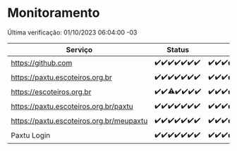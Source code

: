 # Monitoramento

Última verificação: 01/10/2023 06:04:00 -03

|Serviço|Status|Últimas 24h|
|---|---|---|
|https://github.com|<span title="2023-09-24: OK=24">✔️</span><span title="2023-09-25: OK=24">✔️</span><span title="2023-09-26: OK=24">✔️</span><span title="2023-09-27: OK=24">✔️</span><span title="2023-09-28: OK=24">✔️</span><span title="2023-09-29: OK=24">✔️</span><span title="2023-09-30: OK=10">✔️</span>|<span title="30/09/2023 07:04:00 -03 : 200">✔️</span><span title="30/09/2023 08:03:00 -03 : 200">✔️</span><span title="30/09/2023 09:09:00 -03 : 200">✔️</span><span title="30/09/2023 10:04:00 -03 : 200">✔️</span><span title="30/09/2023 11:02:00 -03 : 200">✔️</span><span title="30/09/2023 12:04:00 -03 : 200">✔️</span><span title="30/09/2023 13:06:00 -03 : 200">✔️</span><span title="30/09/2023 14:02:00 -03 : 200">✔️</span><span title="30/09/2023 15:06:00 -03 : 200">✔️</span><span title="30/09/2023 16:02:00 -03 : 200">✔️</span><span title="30/09/2023 17:04:00 -03 : 200">✔️</span><span title="30/09/2023 18:02:00 -03 : 200">✔️</span><span title="30/09/2023 19:03:00 -03 : 200">✔️</span><span title="30/09/2023 20:03:00 -03 : 200">✔️</span><span title="30/09/2023 21:33:00 -03 : 200">✔️</span><span title="30/09/2023 22:51:00 -03 : 200">✔️</span><span title="30/09/2023 23:20:00 -03 : 200">✔️</span><span title="01/10/2023 00:06:00 -03 : 200">✔️</span><span title="01/10/2023 01:07:00 -03 : 200">✔️</span><span title="01/10/2023 02:04:00 -03 : 200">✔️</span><span title="01/10/2023 03:07:00 -03 : 200">✔️</span><span title="01/10/2023 04:03:00 -03 : 200">✔️</span><span title="01/10/2023 05:07:00 -03 : 200">✔️</span><span title="01/10/2023 06:04:00 -03 : 200">✔️</span>|
|https://paxtu.escoteiros.org.br|<span title="2023-09-24: OK=24">✔️</span><span title="2023-09-25: OK=24">✔️</span><span title="2023-09-26: OK=24">✔️</span><span title="2023-09-27: OK=24">✔️</span><span title="2023-09-28: OK=24">✔️</span><span title="2023-09-29: OK=24">✔️</span><span title="2023-09-30: OK=10">✔️</span>|<span title="30/09/2023 07:04:00 -03 : 200">✔️</span><span title="30/09/2023 08:03:00 -03 : 200">✔️</span><span title="30/09/2023 09:09:00 -03 : 200">✔️</span><span title="30/09/2023 10:04:00 -03 : 200">✔️</span><span title="30/09/2023 11:02:00 -03 : 200">✔️</span><span title="30/09/2023 12:04:00 -03 : 200">✔️</span><span title="30/09/2023 13:06:00 -03 : 200">✔️</span><span title="30/09/2023 14:02:00 -03 : 200">✔️</span><span title="30/09/2023 15:06:00 -03 : 200">✔️</span><span title="30/09/2023 16:02:00 -03 : 200">✔️</span><span title="30/09/2023 17:04:00 -03 : 200">✔️</span><span title="30/09/2023 18:02:00 -03 : 200">✔️</span><span title="30/09/2023 19:03:00 -03 : 200">✔️</span><span title="30/09/2023 20:03:00 -03 : 200">✔️</span><span title="30/09/2023 21:33:00 -03 : 200">✔️</span><span title="30/09/2023 22:51:00 -03 : 200">✔️</span><span title="30/09/2023 23:20:00 -03 : 200">✔️</span><span title="01/10/2023 00:06:00 -03 : 200">✔️</span><span title="01/10/2023 01:07:00 -03 : 200">✔️</span><span title="01/10/2023 02:04:00 -03 : 200">✔️</span><span title="01/10/2023 03:07:00 -03 : 200">✔️</span><span title="01/10/2023 04:03:00 -03 : 200">✔️</span><span title="01/10/2023 05:07:00 -03 : 200">✔️</span><span title="01/10/2023 06:04:00 -03 : 200">✔️</span>|
|https://escoteiros.org.br|<span title="2023-09-24: OK=24">✔️</span><span title="2023-09-25: OK=24">✔️</span><span title="2023-09-26: OK=23, Falhas=1">⚠️</span><span title="2023-09-27: OK=24">✔️</span><span title="2023-09-28: OK=24">✔️</span><span title="2023-09-29: OK=24">✔️</span><span title="2023-09-30: OK=10">✔️</span>|<span title="30/09/2023 07:04:00 -03 : 200">✔️</span><span title="30/09/2023 08:03:00 -03 : 200">✔️</span><span title="30/09/2023 09:09:00 -03 : 200">✔️</span><span title="30/09/2023 10:04:00 -03 : 200">✔️</span><span title="30/09/2023 11:02:00 -03 : 200">✔️</span><span title="30/09/2023 12:04:00 -03 : 200">✔️</span><span title="30/09/2023 13:06:00 -03 : 200">✔️</span><span title="30/09/2023 14:02:00 -03 : 200">✔️</span><span title="30/09/2023 15:06:00 -03 : 200">✔️</span><span title="30/09/2023 16:02:00 -03 : 200">✔️</span><span title="30/09/2023 17:04:00 -03 : 200">✔️</span><span title="30/09/2023 18:02:00 -03 : 200">✔️</span><span title="30/09/2023 19:03:00 -03 : 200">✔️</span><span title="30/09/2023 20:03:00 -03 : 200">✔️</span><span title="30/09/2023 21:33:00 -03 : 200">✔️</span><span title="30/09/2023 22:51:00 -03 : 200">✔️</span><span title="30/09/2023 23:20:00 -03 : 200">✔️</span><span title="01/10/2023 00:06:00 -03 : 200">✔️</span><span title="01/10/2023 01:07:00 -03 : 200">✔️</span><span title="01/10/2023 02:04:00 -03 : 200">✔️</span><span title="01/10/2023 03:07:00 -03 : 200">✔️</span><span title="01/10/2023 04:03:00 -03 : 200">✔️</span><span title="01/10/2023 05:07:00 -03 : 200">✔️</span><span title="01/10/2023 06:04:00 -03 : 200">✔️</span>|
|https://paxtu.escoteiros.org.br/paxtu|<span title="2023-09-24: OK=24">✔️</span><span title="2023-09-25: OK=24">✔️</span><span title="2023-09-26: OK=24">✔️</span><span title="2023-09-27: OK=24">✔️</span><span title="2023-09-28: OK=24">✔️</span><span title="2023-09-29: OK=24">✔️</span><span title="2023-09-30: OK=10">✔️</span>|<span title="30/09/2023 07:04:00 -03 : 200">✔️</span><span title="30/09/2023 08:03:00 -03 : 200">✔️</span><span title="30/09/2023 09:09:00 -03 : 200">✔️</span><span title="30/09/2023 10:04:00 -03 : 200">✔️</span><span title="30/09/2023 11:02:00 -03 : 200">✔️</span><span title="30/09/2023 12:04:00 -03 : 200">✔️</span><span title="30/09/2023 13:06:00 -03 : 200">✔️</span><span title="30/09/2023 14:02:00 -03 : 200">✔️</span><span title="30/09/2023 15:06:00 -03 : 200">✔️</span><span title="30/09/2023 16:02:00 -03 : 200">✔️</span><span title="30/09/2023 17:04:00 -03 : 200">✔️</span><span title="30/09/2023 18:02:00 -03 : 200">✔️</span><span title="30/09/2023 19:03:00 -03 : 200">✔️</span><span title="30/09/2023 20:03:00 -03 : 200">✔️</span><span title="30/09/2023 21:33:00 -03 : 200">✔️</span><span title="30/09/2023 22:51:00 -03 : 200">✔️</span><span title="30/09/2023 23:20:00 -03 : 200">✔️</span><span title="01/10/2023 00:06:00 -03 : 200">✔️</span><span title="01/10/2023 01:07:00 -03 : 200">✔️</span><span title="01/10/2023 02:04:00 -03 : 200">✔️</span><span title="01/10/2023 03:07:00 -03 : 200">✔️</span><span title="01/10/2023 04:04:00 -03 : 200">✔️</span><span title="01/10/2023 05:07:00 -03 : 200">✔️</span><span title="01/10/2023 06:04:00 -03 : 200">✔️</span>|
|https://paxtu.escoteiros.org.br/meupaxtu|<span title="2023-09-24: OK=24">✔️</span><span title="2023-09-25: OK=24">✔️</span><span title="2023-09-26: OK=24">✔️</span><span title="2023-09-27: OK=24">✔️</span><span title="2023-09-28: OK=24">✔️</span><span title="2023-09-29: OK=24">✔️</span><span title="2023-09-30: OK=10">✔️</span>|<span title="30/09/2023 07:04:00 -03 : 200">✔️</span><span title="30/09/2023 08:03:00 -03 : 200">✔️</span><span title="30/09/2023 09:09:00 -03 : 200">✔️</span><span title="30/09/2023 10:04:00 -03 : 200">✔️</span><span title="30/09/2023 11:02:00 -03 : 200">✔️</span><span title="30/09/2023 12:04:00 -03 : 200">✔️</span><span title="30/09/2023 13:06:00 -03 : 200">✔️</span><span title="30/09/2023 14:02:00 -03 : 200">✔️</span><span title="30/09/2023 15:06:00 -03 : 200">✔️</span><span title="30/09/2023 16:02:00 -03 : 200">✔️</span><span title="30/09/2023 17:04:00 -03 : 200">✔️</span><span title="30/09/2023 18:03:00 -03 : 200">✔️</span><span title="30/09/2023 19:03:00 -03 : 200">✔️</span><span title="30/09/2023 20:03:00 -03 : 200">✔️</span><span title="30/09/2023 21:33:00 -03 : 200">✔️</span><span title="30/09/2023 22:51:00 -03 : 200">✔️</span><span title="30/09/2023 23:20:00 -03 : 200">✔️</span><span title="01/10/2023 00:06:00 -03 : 200">✔️</span><span title="01/10/2023 01:07:00 -03 : 200">✔️</span><span title="01/10/2023 02:04:00 -03 : 200">✔️</span><span title="01/10/2023 03:07:00 -03 : 200">✔️</span><span title="01/10/2023 04:04:00 -03 : 200">✔️</span><span title="01/10/2023 05:07:00 -03 : 200">✔️</span><span title="01/10/2023 06:04:00 -03 : 200">✔️</span>|
|Paxtu Login|<span title="2023-09-24: OK=24">✔️</span><span title="2023-09-25: OK=24">✔️</span><span title="2023-09-26: OK=24">✔️</span><span title="2023-09-27: OK=24">✔️</span><span title="2023-09-28: OK=24">✔️</span><span title="2023-09-29: OK=24">✔️</span><span title="2023-09-30: OK=10">✔️</span>|<span title="30/09/2023 07:04:00 -03 : 200">✔️</span><span title="30/09/2023 08:03:00 -03 : 200">✔️</span><span title="30/09/2023 09:09:00 -03 : 200">✔️</span><span title="30/09/2023 10:04:00 -03 : 200">✔️</span><span title="30/09/2023 11:02:00 -03 : 200">✔️</span><span title="30/09/2023 12:04:00 -03 : 200">✔️</span><span title="30/09/2023 13:06:00 -03 : 200">✔️</span><span title="30/09/2023 14:02:00 -03 : 200">✔️</span><span title="30/09/2023 15:06:00 -03 : 200">✔️</span><span title="30/09/2023 16:02:00 -03 : 200">✔️</span><span title="30/09/2023 17:04:00 -03 : 200">✔️</span><span title="30/09/2023 18:03:00 -03 : 200">✔️</span><span title="30/09/2023 19:03:00 -03 : 200">✔️</span><span title="30/09/2023 20:03:00 -03 : 200">✔️</span><span title="30/09/2023 21:33:00 -03 : 200">✔️</span><span title="30/09/2023 22:51:00 -03 : 200">✔️</span><span title="30/09/2023 23:20:00 -03 : 200">✔️</span><span title="01/10/2023 00:06:00 -03 : 200">✔️</span><span title="01/10/2023 01:07:00 -03 : 200">✔️</span><span title="01/10/2023 02:04:00 -03 : 200">✔️</span><span title="01/10/2023 03:07:00 -03 : 200">✔️</span><span title="01/10/2023 04:04:00 -03 : 200">✔️</span><span title="01/10/2023 05:07:00 -03 : 200">✔️</span><span title="01/10/2023 06:04:00 -03 : 200">✔️</span>|
